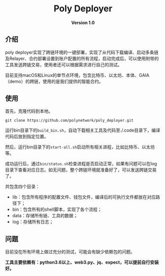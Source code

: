 <h1 align="center">Poly Deployer</h1>
<h4 align="center">Version 1.0 </h4> 

## 介绍

poly deployer实现了跨链环境的一键部署，实现了从代码下载编译、启动多条链及Relayer、合约部署设置到账户配置的所有流程，启动完成后，可以使用附带的工具发送跨链交易，使用者还可以根据需求进行自己的测试。

目前支持macOS和Linux的单节点环境，包含比特币、以太坊、本体、GAIA（demo）的跨链，使用的是我们提供的智能合约。

## 使用

首先，克隆代码到本地。

```
git clone https://github.com/polynetwork/poly_deployer.git
```

运行bin目录下的`build_bin.sh`，自动下载相关工具及代码至./.code目录下，编译代码后放到指定位置。

然后，运行bin目录下的`start-all.sh`启动所有相关进程，比如比特币、以太坊等。

成功运行后，通过`bin/status.sh`检查进程是否启动正常，如果有问题可以在log目录下查看对应日志。如无问题，整个跨链环境就准备好了，可以发送跨链交易了。

共包含四个目录：

- lib：包含所有程序的配置文件、钱包文件，编译后的可执行文件都放在对应路径下；
- bin：包含所有的shell脚本，实现了各个流程；
- data：存储所有链、工具的数据；
- log：存储所有日志；

## 问题

目前没在所有环境上做过充分的测试，可能会有缺少依赖包的问题。

**工具主要依赖有：python3.6以上、web3.py、jq、expect，可以提前自行安装好。**